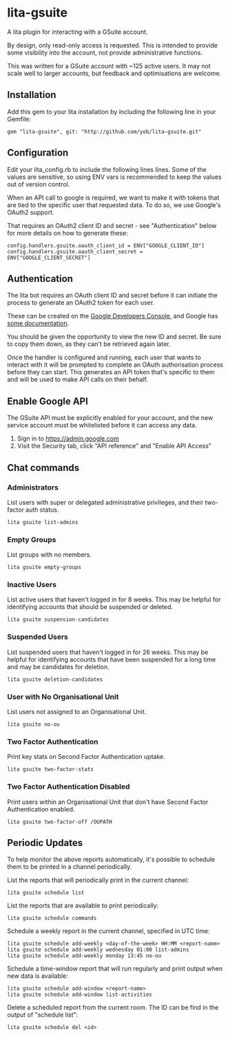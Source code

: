 # lita-gsuite

A lita plugin for interacting with a GSuite account.

By design, only read-only access is requested. This is intended to provide some visibility
into the account, not provide administrative functions.

This was written for a GSuite account with ~125 active users. It may not scale
well to larger accounts, but feedback and optimisations are welcome.

## Installation

Add this gem to your lita installation by including the following line in your Gemfile:

    gem "lita-gsuite", git: "http://github.com/yob/lita-gsuite.git"

## Configuration

Edit your lita\_config.rb to include the following lines lines. Some of the
values are sensitive, so using ENV vars is recommended to keep the values out
of version control.

When an API call to google is required, we want to make it with tokens that
are tied to the specific user that requested data. To do so, we use Google's
OAuth2 support.

That requires an OAuth2 client ID and secret - see "Authentication" below for more
details on how to generate these:

    config.handlers.gsuite.oauth_client_id = ENV["GOOGLE_CLIENT_ID"]
    config.handlers.gsuite.oauth_client_secret = ENV["GOOGLE_CLIENT_SECRET"]

## Authentication

The lita bot requires an OAuth client ID and secret before it can initiate
the process to generate an OAuth2 token for each user.

These can be created on the [Google Developers
Console](https://console.developers.google.com/), and Google has [some
documentation](https://developers.google.com/identity/protocols/OAuth2).

You should be given the opportunity to view the new ID and secret. Be sure to copy them
down, as they can't be retrieved again later.

Once the handler is configured and running, each user that wants to interact with it
will be prompted to complete an OAuth authorisation process before they can start. This
generates an API token that's specific to them and will be used to make API calls on
their behalf.

## Enable Google API

The GSuite API must be explicitly enabled for your account, and the new service account
must be whitelisted before it can access any data.

1. Sign in to https://admin.google.com
2. Visit the Security tab, click "API reference" and "Enable API Access"

## Chat commands

### Administrators

List users with super or delegated administrative privileges, and their two-factor
auth status.

    lita gsuite list-admins

### Empty Groups

List groups with no members.

    lita gsuite empty-groups

### Inactive Users

List active users that haven't logged in for 8 weeks.  This may be helpful for
identifying accounts that should be suspended or deleted.

    lita gsuite suspension-candidates

### Suspended Users

List suspended users that haven't logged in for 26 weeks. This may be helpful
for identifying accounts that have been suspended for a long time and may be
candidates for deletion.

    lita gsuite deletion-candidates

### User with No Organisational Unit

List users not assigned to an Organisational Unit.

    lita gsuite no-ou

### Two Factor Authentication

Print key stats on Second Factor Authentication uptake.

    lita gsuite two-factor-stats

### Two Factor Authentication Disabled

Print users within an Organisational Unit that don't have Second Factor Authentication enabled.

    lita gsuite two-factor-off /OUPATH

## Periodic Updates

To help monitor the above reports automatically, it's possible to schedule them to be printed in
a channel periodically.

List the reports that will periodically print in the current channel:

    lita gsuite schedule list

List the reports that are available to print periodically:

    lita gsuite schedule commands

Schedule a weekly report in the current channel, specified in UTC time:

    lita gsuite schedule add-weekly <day-of-the-week> HH:MM <report-name>
    lita gsuite schedule add-weekly wednesday 01:00 list-admins
    lita gsuite schedule add-weekly monday 13:45 no-ou

Schedule a time-window report that will run regularly and print output when
new data is available:

    lita gsuite schedule add-window <report-name>
    lita gsuite schedule add-window list-activities

Delete a scheduled report from the current room. The ID can be find in the
output of "schedule list":

    lita gsuite schedule del <id>
